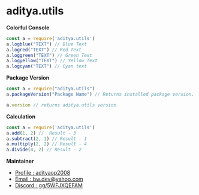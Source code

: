# aditya.utils

__Colorful Console__
```javascript
const a = require('aditya.utils')
a.logblue("TEXT") // Blue Text
a.logred("TEXT") // Red Text
a.loggreen("TEXT") // Green Text
a.logyellow("TEXT") // Yellow Text
a.logcyan("TEXT") // Cyan text
``` 

__Package Version__
```javascript
const a = require("aditya.utils")
a.packageVersion("Package Name") // Returns installed package version.

a.version // returns aditya.utils version
```
__Calculation__ 

```javascript
const a = require('aditya.utils')
a.add(1, 2) //  Result - 3
a.subtract(2, 1) // Result - 1
a.multiply(2, 2) // Result - 4
a.divide(4, 2) // Result - 2
```
**Maintainer**

- [Profile : adityaop2008](https://github.com/adityaop2008 "Aditya")
- [Email : bw.dev@yahoo.com](mailto:bw.dev@yahoo.com?subject=Hi% "Hi!")
- [Discord : gg/5WFJXQEFAM](https://discord.gg/5WFJXQEFAM "Welcome")
